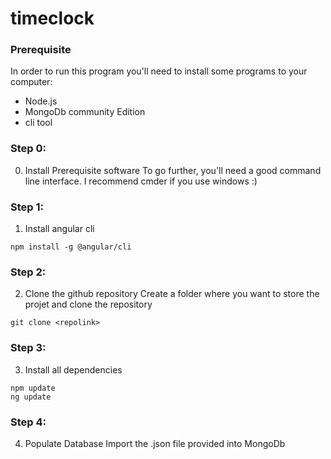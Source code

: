 # timeclock
 
### Prerequisite
In order to run this program you'll need to install some programs to your computer:
* Node.js
* MongoDb community Edition
* cli tool
### Step 0:
0.  Install Prerequisite software
To go further, you'll need a good command line interface. I recommend cmder if you use windows :)
### Step 1:
1. Install angular cli
```
npm install -g @angular/cli
```
### Step 2:
2. Clone the github repository
Create a folder where you want to store the projet and clone the repository
```
git clone <repolink>
```
### Step 3:
3. Install all dependencies
```
npm update
ng update
```
### Step 4:
4.  Populate Database
Import the .json file provided into MongoDb
